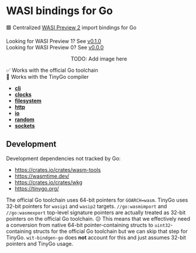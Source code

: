 # WASI bindings for Go

🟪 Centralized [WASI Preview 2](https://github.com/WebAssembly/WASI/tree/v0.2.7/wasip2) import bindings for Go

Looking for WASI Preview 1? See [v0.1.0](https://github.com/jcbhmr/go-wasi/tree/v0.1.0) \
Looking for WASI Preview 0? See [v0.0.0](https://github.com/jcbhmr/go-wasi/tree/v0.0.0)

<p align=center>
    TODO: Add image here
</p>

✅ Works with the official Go toolchain \
🤏 Works with the TinyGo compiler

- **[cli](cli)**
- **[clocks](clocks)**
- **[filesystem](filesystem)**
- **[http](http)**
- **[io](io)**
- **[random](random)**
- **[sockets](sockets)**

## Development

Development dependencies not tracked by Go:

- https://crates.io/crates/wasm-tools
- https://wasmtime.dev/
- https://crates.io/crates/wkg
- https://tinygo.org/

The official Go toolchain uses 64-bit pointers for `GOARCH=wasm`. TinyGo uses 32-bit pointers for `wasip1` and `wasip2` targets. `//go:wasmimport` and `//go:wasmexport` top-level signature pointers are actually treated as 32-bit pointers on the official Go toolchain. 😕 This means that we effectively need a conversion from native 64-bit pointer-containing structs to `uint32`-containing structs for the official Go toolchain but we can skip that step for TinyGo. `wit-bindgen-go` does **not** account for this and just assumes 32-bit pointers and TinyGo usage.
